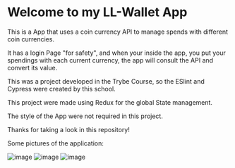 # Welcome to my LL-Wallet App

This is a App that uses a coin currency API to manage spends with different coin currencies.

It has a login Page "for safety", and when your inside the app, you put your spendings with each current currency, the app will consult the API and convert its value. 

This was a project developed in the Trybe Course, so the ESlint and Cypress were created by this school.

This project were made using Redux for the global State management.

The style of the App were not required in this project.

Thanks for taking a look in this repository!

Some pictures of the application:

![image](https://user-images.githubusercontent.com/102384823/188204153-924b0fd2-8f2d-4b66-b870-aa0d53d22e43.png)
![image](https://user-images.githubusercontent.com/102384823/188204268-1da69d80-97c4-4dca-9ae5-31d6343d226e.png)
![image](https://user-images.githubusercontent.com/102384823/188204628-69130697-6b48-404c-9270-b228570727c9.png)

